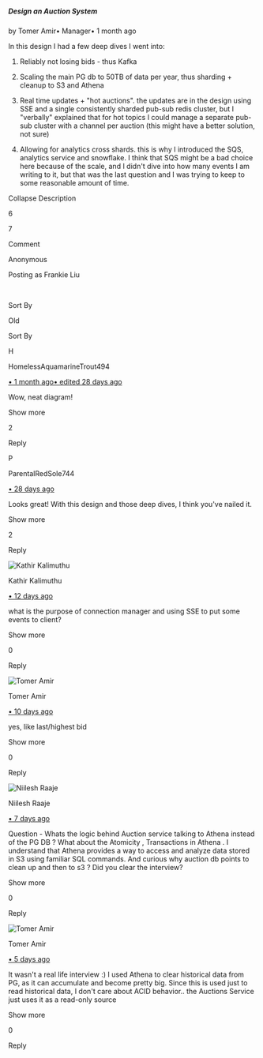 ##### Design an Auction System

by Tomer Amir• Manager• 1 month ago

In this design I had a few deep dives I went into:

1.  Reliably not losing bids - thus Kafka
    
2.  Scaling the main PG db to 50TB of data per year, thus sharding + cleanup to S3 and Athena
    
3.  Real time updates + "hot auctions". the updates are in the design using SSE and a single consistently sharded pub-sub redis cluster, but I "verbally" explained that for hot topics I could manage a separate pub-sub cluster with a channel per auction (this might have a better solution, not sure)
    
4.  Allowing for analytics cross shards. this is why I introduced the SQS, analytics service and snowflake. I think that SQS might be a bad choice here because of the scale, and I didn't dive into how many events I am writing to it, but that was the last question and I was trying to keep to some reasonable amount of time.
    

Collapse Description

6

7

Comment

Anonymous

Posting as Frankie Liu

​

Sort By

Old

Sort By

H

HomelessAquamarineTrout494

[• 1 month ago• edited 28 days ago](https://www.hellointerview.com/community/submissions/cmdik06y1042qad08fqzlklxc#comment-cmdj9nzrz019had08f4usvdtx)

Wow, neat diagram!

Show more

2

Reply

P

ParentalRedSole744

[• 28 days ago](https://www.hellointerview.com/community/submissions/cmdik06y1042qad08fqzlklxc#comment-cmdnz6sx9038jad08j5o2ulf2)

Looks great! With this design and those deep dives, I think you've nailed it.

Show more

2

Reply

![Kathir Kalimuthu](https://lh3.googleusercontent.com/a/ACg8ocILsDgvb89tb_WSjSClZcktRPNRK7lfXfqNd_DHQUYqBbcEiw=s96-c)

Kathir Kalimuthu

[• 12 days ago](https://www.hellointerview.com/community/submissions/cmdik06y1042qad08fqzlklxc#comment-cmeau64ky02a8ad072ekru56y)

what is the purpose of connection manager and using SSE to put some events to client?

Show more

0

Reply

![Tomer Amir](https://lh3.googleusercontent.com/a/ACg8ocJ_u6mXy5P0HLb4MsPN8aW0EvXHCi3jB2Kas1nLJEK8OOhdvcj_QQ=s96-c)

Tomer Amir

[• 10 days ago](https://www.hellointerview.com/community/submissions/cmdik06y1042qad08fqzlklxc#comment-cmedwwxla00f9ad07wm6g7z13)

yes, like last/highest bid

Show more

0

Reply

![Niilesh Raaje](https://lh3.googleusercontent.com/a/ACg8ocLpFPjUAiYziqFLvF41hrg4lc2anmBMP6kuv2H2_3-7szjt127u=s96-c)

Niilesh Raaje

[• 7 days ago](https://www.hellointerview.com/community/submissions/cmdik06y1042qad08fqzlklxc#comment-cmehrcd7z00biad077cnvwhqk)

Question - Whats the logic behind Auction service talking to Athena instead of the PG DB ? What about the Atomicity , Transactions in Athena . I understand that Athena provides a way to access and analyze data stored in S3 using familiar SQL commands. And curious why auction db points to clean up and then to s3 ? Did you clear the interview?

Show more

0

Reply

![Tomer Amir](https://lh3.googleusercontent.com/a/ACg8ocJ_u6mXy5P0HLb4MsPN8aW0EvXHCi3jB2Kas1nLJEK8OOhdvcj_QQ=s96-c)

Tomer Amir

[• 5 days ago](https://www.hellointerview.com/community/submissions/cmdik06y1042qad08fqzlklxc#comment-cmel1mjhi010vad07dpad0zfb)

It wasn't a real life interview :) I used Athena to clear historical data from PG, as it can accumulate and become pretty big. Since this is used just to read historical data, I don't care about ACID behavior.. the Auctions Service just uses it as a read-only source

Show more

0

Reply